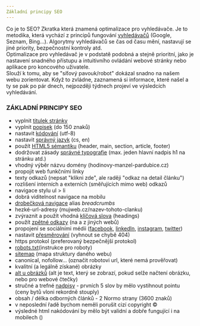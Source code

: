 ```yaml
---
Základní principy SEO
---
```


Co je to SEO?
Zkratka která znamená optimalizace pro vyhledávače. Je to metodika, která vychází z principů fungování [vyhledávačů](https://www.jakpsatweb.cz/vyhledavace.html) (Google, Seznam, Bing...). Algorytmy vyhledávačů se čas od času mění, nastavují se jiné priority, bezpečnostní kontroly atd.
<br>
Optimalizace pro vyhledávač je v podstatě podobná a stejně prioritní, jako je nastavení snadného přístupu a intuitivního ovládání webové stránky nebo aplikace pro koncového uživatele.
<br>
Slouží k tomu, aby se "síťový pavouk/robot" dokázal snadno na našem webu zorientovat. Když to zvládne, zaznamená si informace, které našel a ty se pak po pár dnech, nejpozději týdnech projeví ve výsledcích vyhledávání.

### ZÁKLADNÍ PRINCIPY SEO

* vyplnit [titulek stránky](https://cs.wikipedia.org/wiki/HTML_title)
* vyplnit [popisek](https://www.jakpsatweb.cz/meta-tagy.html#description) (do 150 znaků)
* nastavit [kódování](https://cs.wikipedia.org/wiki/HTML5#Jazyk_dokumentu_a_k%C3%B3dov%C3%A1n%C3%AD) (utf-8)
* nastavit [správný jazyk](https://www.jakpsatweb.cz/meta-tagy.html#cestina) (cs, en)
* použít [HTML5 sémantiku](https://cs.wikipedia.org/wiki/HTML5#Struktura) (header, main, section, article, footer)
* dodržovat zásady [správné typografie](https://cs.wikipedia.org/wiki/Typografie) (max. jeden hlavní nadpis h1 na stránku atd.)
* vhodný výběr názvu domény (hodinovy-manzel-pardubice.cz)
* propojit web funkčními linky
* texty odkazů (nepsat "klikni zde", ale raději "odkaz na detail článku")
* rozlišení interních a externích (směřujících mimo web) odkazů
* navigace stylu ul > li
* dobrá viditelnost navigace na mobilu
* [drobečková navigace](https://www.seoconsult.cz/blog/drobeckova-navigace) alias _breadcrumbs_
* hezké-url-adresy (mujweb.cz/nazev-tohoto-clanku)
* zvýraznit a použít vhodná [klíčová slova](https://www.jakpsatweb.cz/meta-tagy.html#klic) (headings)
* použít [zpětné odkazy](https://cs.wikipedia.org/wiki/Zp%C4%9Btn%C3%BD_odkaz) (na a z jiných webů)
* propojení se sociálními médii ([facebook](facebook.com), [linkedIn](linkedin.com), [instagram](instagram.com), [twitter](twitter.com))
* nastavit [přesměrování](https://www.jakpsatweb.cz/meta-tagy.html#presmerov%C3%A1n%C3%AD) (vyhnout se chybě 404)
* https protokol (preferovaný bezpečnější protokol)
* [robots.txt](https://www.jakpsatweb.cz/robots-txt.html)(instrukce pro roboty)
* [sitemap](https://cs.wikipedia.org/wiki/Sitemap) (mapa struktury daného webu)
* canonical, nofollow... (označit robotovi url, které nemá prověřovat)
* kvalitní (a legálně získané) obrázky
* [alt u obrázků](https://www.jakpsatweb.cz/html/obrazky.html) (alt je text, který se zobrazí, pokud selže načtení obrázku, nebo pro webové čtečky)
* stručné a trefné [nadpisy](https://www.seoconsult.cz/blog/vytvorte-nadpisy-ktere-zaujmou-uzivatele-i-vyhledavace) - prvních 5 slov by mělo vystihnout pointu (ceny bytů vloni rekordně stouply)
* obsah / délka odborných článků - 2 Normo strany (3600 znaků)
* v neposlední řadě bychom neměli porušit cizí copyright &copy;
* výsledné html nakódování by mělo být validní a dobře fungující i na mobilech ()